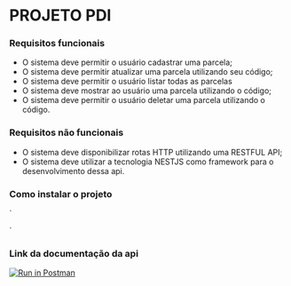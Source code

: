 # PROJETO PDI


### Requisitos funcionais
- O sistema deve permitir o usuário cadastrar uma parcela;
- O sistema deve permitir atualizar uma parcela utilizando seu código;
- O sistema deve permitir o usuário listar todas as parcelas
- O sistema deve mostrar ao usuário uma parcela utilizando o código;
- O sistema deve permitir o usuário deletar uma parcela utilizando o código.

### Requisitos não funcionais
- O sistema deve disponibilizar rotas HTTP utilizando uma RESTFUL API;
- O sistema deve utilizar a tecnologia NESTJS como framework para o desenvolvimento dessa api.
### Como instalar o projeto
`

`

### Link da documentação da api

[![Run in Postman](https://run.pstmn.io/button.svg)](https://app.getpostman.com/run-collection/8972fa43b652cf128e81?action=collection%2Fimport)